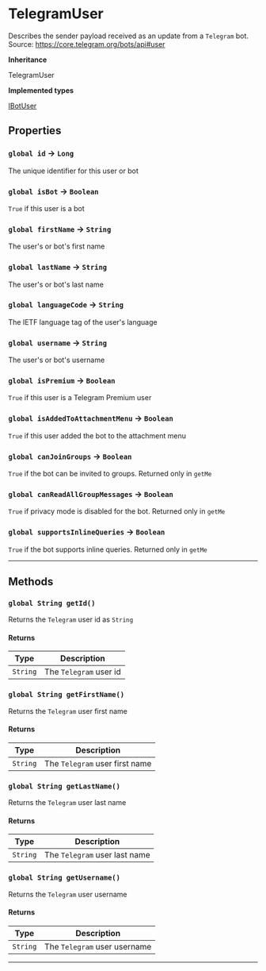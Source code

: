# TelegramUser

Describes the sender payload received as an update from a `Telegram` bot.
Source: https://core.telegram.org/bots/api#user

**Inheritance**

TelegramUser

**Implemented types**

[IBotUser](/types/Classes/IBotUser.md)

## Properties

### `global id` → `Long`

The unique identifier for this user or bot

### `global isBot` → `Boolean`

`True` if this user is a bot

### `global firstName` → `String`

The user's or bot's first name

### `global lastName` → `String`

The user's or bot's last name

### `global languageCode` → `String`

The IETF language tag of the user's language

### `global username` → `String`

The user's or bot's username

### `global isPremium` → `Boolean`

`True` if this user is a Telegram Premium user

### `global isAddedToAttachmentMenu` → `Boolean`

`True` if this user added the bot to the attachment menu

### `global canJoinGroups` → `Boolean`

`True` if the bot can be invited to groups. Returned only in `getMe`

### `global canReadAllGroupMessages` → `Boolean`

`True` if privacy mode is disabled for the bot. Returned only in `getMe`

### `global supportsInlineQueries` → `Boolean`

`True` if the bot supports inline queries. Returned only in `getMe`

---

## Methods

### `global String getId()`

Returns the `Telegram` user id as `String`

#### Returns

| Type     | Description            |
| -------- | ---------------------- |
| `String` | The `Telegram` user id |

### `global String getFirstName()`

Returns the `Telegram` user first name

#### Returns

| Type     | Description                    |
| -------- | ------------------------------ |
| `String` | The `Telegram` user first name |

### `global String getLastName()`

Returns the `Telegram` user last name

#### Returns

| Type     | Description                   |
| -------- | ----------------------------- |
| `String` | The `Telegram` user last name |

### `global String getUsername()`

Returns the `Telegram` user username

#### Returns

| Type     | Description                  |
| -------- | ---------------------------- |
| `String` | The `Telegram` user username |

---
